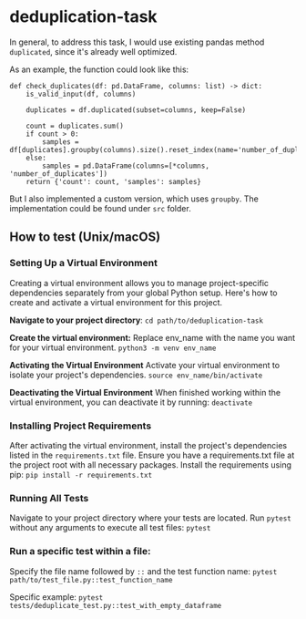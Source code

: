 # deduplication-task

In general, to address this task, I would use existing pandas method `duplicated`, since it's already well optimized. 

As an example, the function could look like this:


```
def check_duplicates(df: pd.DataFrame, columns: list) -> dict:
    is_valid_input(df, columns)

    duplicates = df.duplicated(subset=columns, keep=False)

    count = duplicates.sum()
    if count > 0:
        samples = df[duplicates].groupby(columns).size().reset_index(name='number_of_duplicates')
    else:
        samples = pd.DataFrame(columns=[*columns, 'number_of_duplicates'])
    return {'count': count, 'samples': samples}
```
But I also implemented a custom version, which uses `groupby`. The implementation could be found under `src` folder.

## How to test (Unix/macOS)

### Setting Up a Virtual Environment 
Creating a virtual environment allows you to manage project-specific dependencies separately from your global Python setup. Here's how to create and activate a virtual environment for this project.

**Navigate to your project directory**:
`cd path/to/deduplication-task`

**Create the virtual environment:**
Replace env_name with the name you want for your virtual environment.
`python3 -m venv env_name`

**Activating the Virtual Environment**
Activate your virtual environment to isolate your project's dependencies.
`source env_name/bin/activate`

**Deactivating the Virtual Environment**
When finished working within the virtual environment, you can deactivate it by running:
`deactivate`

### Installing Project Requirements
After activating the virtual environment, install the project's dependencies listed in the `requirements.txt` file.
Ensure you have a requirements.txt file at the project root with all necessary packages.
Install the requirements using pip:
`pip install -r requirements.txt`

### Running All Tests
Navigate to your project directory where your tests are located.
Run `pytest` without any arguments to execute all test files: `pytest`

### Run a specific test within a file: 
Specify the file name followed by `::` and the test function name:
`pytest path/to/test_file.py::test_function_name`

Specific example:
`pytest tests/deduplicate_test.py::test_with_empty_dataframe`







